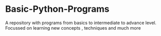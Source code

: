 # Basic-Python-Programs
A repository with programs from basics to intermediate to advance level. 
Focussed on learning new concepts , techniques and much more 

